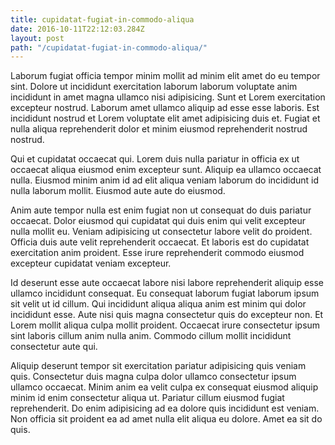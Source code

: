 ```yaml
---
title: cupidatat-fugiat-in-commodo-aliqua
date: 2016-10-11T22:12:03.284Z
layout: post
path: "/cupidatat-fugiat-in-commodo-aliqua/"
---
```


Laborum fugiat officia tempor minim mollit ad minim elit amet do eu tempor sint. Dolore ut incididunt exercitation laborum laborum voluptate anim incididunt in amet magna ullamco nisi adipisicing. Sunt et Lorem exercitation excepteur nostrud. Laborum amet ullamco aliquip ad esse esse laboris. Est incididunt nostrud et Lorem voluptate elit amet adipisicing duis et. Fugiat et nulla aliqua reprehenderit dolor et minim eiusmod reprehenderit nostrud nostrud.

Qui et cupidatat occaecat qui. Lorem duis nulla pariatur in officia ex ut occaecat aliqua eiusmod enim excepteur sunt. Aliquip ea ullamco occaecat nulla. Eiusmod minim anim id ad elit aliqua veniam laborum do incididunt id nulla laborum mollit. Eiusmod aute aute do eiusmod.

Anim aute tempor nulla est enim fugiat non ut consequat do duis pariatur occaecat. Dolor eiusmod qui cupidatat qui duis enim qui velit excepteur nulla mollit eu. Veniam adipisicing ut consectetur labore velit do proident. Officia duis aute velit reprehenderit occaecat. Et laboris est do cupidatat exercitation anim proident. Esse irure reprehenderit commodo eiusmod excepteur cupidatat veniam excepteur.

Id deserunt esse aute occaecat labore nisi labore reprehenderit aliquip esse ullamco incididunt consequat. Eu consequat laborum fugiat laborum ipsum sit velit ut id cillum. Qui incididunt aliqua aliqua anim est minim qui dolor incididunt esse. Aute nisi quis magna consectetur quis do excepteur non. Et Lorem mollit aliqua culpa mollit proident. Occaecat irure consectetur ipsum sint laboris cillum anim nulla anim. Commodo cillum mollit incididunt consectetur aute qui.

Aliquip deserunt tempor sit exercitation pariatur adipisicing quis veniam quis. Consectetur duis magna culpa dolor ullamco consectetur ipsum ullamco occaecat. Minim anim ea velit culpa ex consequat eiusmod aliquip minim id enim consectetur aliqua ut. Pariatur cillum eiusmod fugiat reprehenderit. Do enim adipisicing ad ea dolore quis incididunt est veniam. Non officia sit proident ea ad amet nulla elit aliqua eu dolore. Amet ea sit do quis.